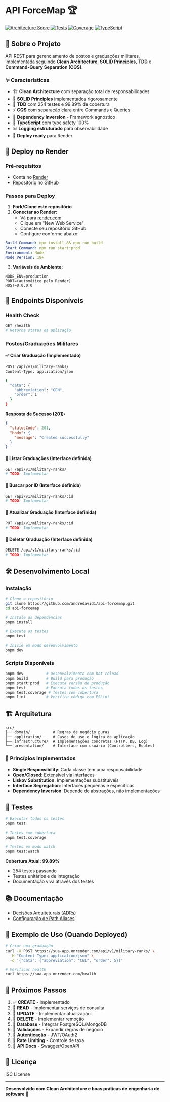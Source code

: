 # API ForceMap 🏆

[![Architecture Score](https://img.shields.io/badge/Architecture-10%2F10-brightgreen)](https://github.com/andredavid1/api-forcemap)
[![Tests](https://img.shields.io/badge/Tests-254%20passing-success)](https://github.com/andredavid1/api-forcemap)
[![Coverage](https://img.shields.io/badge/Coverage-99.89%25-brightgreen)](https://github.com/andredavid1/api-forcemap)
[![TypeScript](https://img.shields.io/badge/TypeScript-100%25-blue)](https://github.com/andredavid1/api-forcemap)

## 🎯 Sobre o Projeto

API REST para gerenciamento de postos e graduações militares, implementada seguindo **Clean Architecture**, **SOLID Principles**, **TDD** e **Command-Query Separation (CQS)**.

### ✨ Características

- 🏗️ **Clean Architecture** com separação total de responsabilidades
- 🔧 **SOLID Principles** implementados rigorosamente  
- 🧪 **TDD** com 254 testes e 99.89% de cobertura
- ⚡ **CQS** com separação clara entre Commands e Queries
- 🔄 **Dependency Inversion** - Framework agnóstico
- 📝 **TypeScript** com type safety 100%
- 📊 **Logging estruturado** para observabilidade
- 🐳 **Deploy ready** para Render

## 🚀 Deploy no Render

### Pré-requisitos
- Conta no [Render](https://render.com)
- Repositório no GitHub

### Passos para Deploy

1. **Fork/Clone este repositório**
2. **Conectar ao Render:**
   - Vá para [render.com](https://render.com)
   - Clique em "New Web Service"
   - Conecte seu repositório GitHub
   - Configure conforme abaixo:

```yaml
Build Command: npm install && npm run build
Start Command: npm run start:prod
Environment: Node
Node Version: 18+ 
```

3. **Variáveis de Ambiente:**
```
NODE_ENV=production
PORT=(automático pelo Render)
HOST=0.0.0.0
```

## 📡 Endpoints Disponíveis

### Health Check
```bash
GET /health
# Retorna status da aplicação
```

### Postos/Graduações Militares

#### ✅ Criar Graduação (Implementado)
```bash
POST /api/v1/military-ranks/
Content-Type: application/json

{
  "data": {
    "abbreviation": "GEN",
    "order": 1
  }
}
```

**Resposta de Sucesso (201):**
```json
{
  "statusCode": 201,
  "body": {
    "message": "Created successfully"
  }
}
```

#### 🔄 Listar Graduações (Interface definida)
```bash
GET /api/v1/military-ranks/
# TODO: Implementar
```

#### 🔄 Buscar por ID (Interface definida) 
```bash
GET /api/v1/military-ranks/:id
# TODO: Implementar
```

#### 🔄 Atualizar Graduação (Interface definida)
```bash
PUT /api/v1/military-ranks/:id
# TODO: Implementar
```

#### 🔄 Deletar Graduação (Interface definida)
```bash
DELETE /api/v1/military-ranks/:id
# TODO: Implementar
```

## 🛠️ Desenvolvimento Local

### Instalação
```bash
# Clone o repositório
git clone https://github.com/andredavid1/api-forcemap.git
cd api-forcemap

# Instale as dependências
pnpm install

# Execute os testes
pnpm test

# Inicie em modo desenvolvimento
pnpm dev
```

### Scripts Disponíveis
```bash
pnpm dev          # Desenvolvimento com hot reload
pnpm build        # Build para produção
pnpm start:prod   # Executa versão de produção
pnpm test         # Executa todos os testes
pnpm test:coverage # Testes com cobertura
pnpm lint         # Verifica código com ESLint
```

## 🏗️ Arquitetura

```
src/
├── domain/          # Regras de negócio puras
├── application/     # Casos de uso e lógica de aplicação  
├── infrastructure/  # Implementações concretas (HTTP, DB, Log)
└── presentation/    # Interface com usuário (Controllers, Routes)
```

### 🎯 Princípios Implementados

- **Single Responsibility**: Cada classe tem uma responsabilidade
- **Open/Closed**: Extensível via interfaces
- **Liskov Substitution**: Implementações substituíveis
- **Interface Segregation**: Interfaces pequenas e específicas
- **Dependency Inversion**: Depende de abstrações, não implementações

## 🧪 Testes

```bash
# Executar todos os testes
pnpm test

# Testes com cobertura
pnpm test:coverage

# Testes em modo watch
pnpm test:watch
```

**Cobertura Atual: 99.89%**
- 254 testes passando
- Testes unitários e de integração
- Documentação viva através dos testes

## 📚 Documentação

- [Decisões Arquiteturais (ADRs)](./docs/ARCHITECTURAL_DECISIONS.md)
- [Configuração de Path Aliases](./docs/PATH_ALIASES_CONFIG.md)

## 🔧 Exemplo de Uso (Quando Deployed)

```bash
# Criar uma graduação
curl -X POST https://sua-app.onrender.com/api/v1/military-ranks/ \
  -H "Content-Type: application/json" \
  -d '{"data": {"abbreviation": "CEL", "order": 5}}'

# Verificar health
curl https://sua-app.onrender.com/health
```

## 🌟 Próximos Passos

1. ✅ **CREATE** - Implementado
2. 🔄 **READ** - Implementar serviços de consulta
3. 🔄 **UPDATE** - Implementar atualização
4. 🔄 **DELETE** - Implementar remoção
5. 🔄 **Database** - Integrar PostgreSQL/MongoDB
6. 🔄 **Validações** - Expandir regras de negócio
7. 🔄 **Autenticação** - JWT/OAuth2
8. 🔄 **Rate Limiting** - Controle de taxa
9. 🔄 **API Docs** - Swagger/OpenAPI

## 📄 Licença

ISC License

---

**Desenvolvido com Clean Architecture e boas práticas de engenharia de software** 🚀
